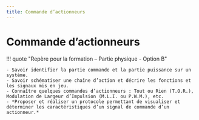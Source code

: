 ```yaml
---
title: Commande d’actionneurs
---
```


# Commande d’actionneurs

!!! quote "Repère pour la formation – Partie physique - Option B"

    - Savoir identifier la partie commande et la partie puissance sur un système.
    - Savoir schématiser une chaîne d’action et décrire les fonctions et les signaux mis en jeu.
    - Connaître quelques commandes d’actionneurs : Tout ou Rien (T.O.R.), Modulation de Largeur d’Impulsion (M.L.I. ou P.W.M.), etc.
    - *Proposer et réaliser un protocole permettant de visualiser et déterminer les caractéristiques d’un signal de commande d’un actionneur.*


